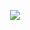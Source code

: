<p align="center">
<img src="https://lanyard.cnrad.dev/api/673477059904929802?idleMessage=probably+sleeping+or+something">
</p>
